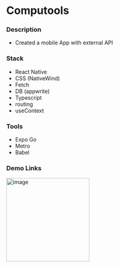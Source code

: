 # Computools

### Description

- Created a mobile App with external API 

### Stack

- React Native
- CSS (NativeWind)
- Fetch
- DB (appwrite)
- Typescript
- routing
- useContext

### Tools

- Expo Go
- Metro
- Babel

### Demo Links

<img width="220" alt="image" src="https://github.com/user-attachments/assets/578e464a-18f7-4b32-9726-fbf5e9ff7df1" />
